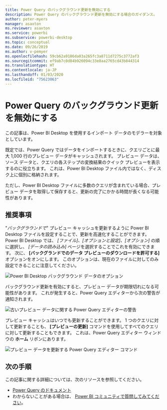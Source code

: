 ```yaml
---
title: Power Query のバックグラウンド更新を無効にする
description: Power Query のバックグラウンド更新を無効にする場合のガイダンス。
author: peter-myers
manager: asaxton
ms.reviewer: asaxton
ms.service: powerbi
ms.subservice: powerbi-desktop
ms.topic: conceptual
ms.date: 09/26/2019
ms.author: v-pemyer
ms.openlocfilehash: 59cb62a9186da03a265fc3a8711d7275c3772af3
ms.sourcegitcommit: ef9ab7c0d84b926094c33e8aa2765cd43b844314
ms.translationtype: HT
ms.contentlocale: ja-JP
ms.lasthandoff: 01/03/2020
ms.locfileid: "75623063"
---
```

# <a name="disable-power-query-background-refresh"></a>Power Query のバックグラウンド更新を無効にする

この記事は、Power BI Desktop を使用するインポート データのモデラーを対象としています。

既定では、Power Query ではデータをインポートするときに、クエリごとに最大 1,000 行のプレビュー データがキャッシュされます。 プレビュー データは、ソース データと、クエリの各ステップの変換結果のクイック プレビューを表示するのに役立ちます。 これは、Power BI Desktop ファイル内ではなく、ディスク上に個別に格納されます。

ただし、Power BI Desktop ファイルに多数のクエリが含まれている場合、プレビュー データを取得して保存すると、更新の完了にかかる時間が長くなる可能性があります。

## <a name="recommendation"></a>推奨事項

"_バックグラウンドで_" プレビュー キャッシュを更新するように Power BI Desktop ファイルを設定することで、更新を高速化することができます。 Power BI Desktop では、 _[ファイル]、[オプションと設定]、[オプション]_ の順に選択し、 _[データの読み込み]_ ページを選択することでこれを有効にできます。 次に、 **[バックグランドでのデータ プレビューのダウンロードを許可する]** オプションをオンにします。 このオプションは、現在のファイルに対してのみ設定できることに注意してください。

![Power BI Desktop バックグラウンド データのオプション](media/power-query-background-refresh/power-query-options-background-data.png)

バックグラウンド更新を有効にすると、プレビュー データが期限切れになる可能性があります。 これが発生すると、Power Query エディターから次の警告が通知されます。

![古いプレビュー データに関する Power Query エディターの警告](media/power-query-background-refresh/power-query-preview-data-old.png)

プレビュー キャッシュはいつでも更新することができます。 1 つのクエリに対して更新することも、 **[プレビューの更新]** コマンドを使用してすべてのクエリに対して更新することもできます。 これは、Power Query エディター ウィンドウの **ホーム** リボンにあります。

![プレビュー データを更新する Power Query エディター コマンド](media/power-query-background-refresh/power-query-refresh-preview-data.png)

## <a name="next-steps"></a>次の手順

この記事に関する詳細については、次のリソースを参照してください。

- [Power Query のドキュメント](/power-query/)
- わからないことがある場合は、 [Power BI コミュニティで質問してみてください](https://community.powerbi.com/)。
